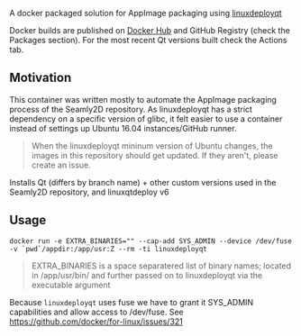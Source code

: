 A docker packaged solution for AppImage packaging using [linuxdeployqt](https://github.com/probonopd/linuxdeployqt)

Docker builds are published on [Docker Hub](https://hub.docker.com/r/mhitza/linuxdeployqt) and GitHub Registry
(check the Packages section). For the most recent Qt versions built check the Actions tab.

## Motivation

This container was written mostly to automate the AppImage packaging process of the Seamly2D repository. As linuxdeployqt has a strict dependency on a specific version of glibc, it felt easier to use a container instead of settings up Ubuntu 16.04 instances/GitHub runner.

> When the linuxdeployqt mininum version of Ubuntu changes, the images in this repository should get updated. If they aren't, please create an issue.

Installs Qt (differs by branch name) + other custom versions used in the Seamly2D repository, and linuxqtdeploy v6

## Usage

```shell
docker run -e EXTRA_BINARIES="" --cap-add SYS_ADMIN --device /dev/fuse -v `pwd`/appdir:/app/usr:Z --rm -ti linuxdeployqt
```

> EXTRA_BINARIES is a space separatered list of binary names; located in /app/usr/bin/ and further passed on
to linuxdeployqt via the executable argument

Because `linuxdeployqt` uses fuse we have to grant it SYS\_ADMIN capabilities and allow access to /dev/fuse.
See https://github.com/docker/for-linux/issues/321
